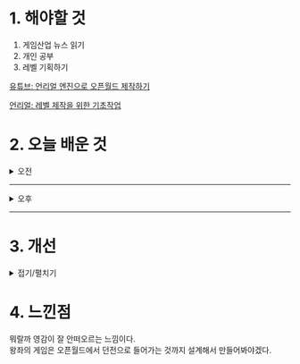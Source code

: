 
# 1. 해야할 것

1. 게임산업 뉴스 읽기 
2. 개인 공부  
3. 레벨 기획하기

[유튜브: 언리얼 엔진으로 오픈월드 제작하기](https://www.youtube.com/watch?v=LnoCwJBdUPM)

[언리얼: 레벨 제작을 위한 기초작업](https://dev.epicgames.com/community/learning/courses/MKM/unreal-engine-8dab21/YjM7/unreal-engine-6c2f83)

# 2. 오늘 배운 것

<details>
<summary>오전</summary>

## 오늘의 뉴스
### 요약
■ 크래프톤이 선보이는 탑다운 전술, '프로젝트 아크' 
크래프톤(대표 김창한)이 새로운 슈팅 게임 '프로젝트 아크'(가제)를 오는 '지스타 2024'에서 유저 시연 자리를 만듭니다. '프로젝트 아크' 장르는 탑다운 밀리터리 전술 슈팅입니다. 양승명 PD는 "프로젝트 아크는 5:5 팀 기반의 탑다운 밀리터리 슈팅 게임으로, 기존 탑다운 뷰 게임에서는 찾아보기 힘든 현실적인 슈팅 메커니즘을 경쾌한 페이스로 구현했다"며 " FPS 게임에서 느낄 수 있는 손맛과 액션성을 살린 총격전을 즐기는 동시에, 탑다운 뷰 게임 특유의 전략적 플레이를 경험할 수 있다"라고 소개했습니다.

■ '소닉×섀도우 제너레이션즈' 판매량 100만 장 달성
지난 25일에 발매된 소닉 시리즈 최신작, '소닉×섀도우 제너레이션즈' 글로벌 누적 판매량이 100만 장을 돌파했습니다. 새로운 요소가 추가되어 다양한 스테이지의 스피드런을 클래식 소닉과 모던 소닉으로 즐길 수 있는 『소닉 제너레이션즈』와 다크 히어로 섀도우가 종횡무진 질주하는 완전 신작 『섀도우 제너레이션즈』가 세트로 된 타이틀입니다.

■ '아시아 디지털자산거래소 얼라이언스' 공식 출범
"아시아 디지털자산 거래소 얼라이언스(ADEA : Asia Digital asset Exchange Alliance)"가 '블록체인 위크 인 부산(Blockchain Week in Busan)2024'에서 출범했습니다. 아시아 디지털자산 거래소 얼라이언스(ADEA)는 세계 여러 곳의 디지털 자산거래소가 디지털 자산 생태계 강화 및 글로벌 경쟁력 향상을 위한 시장 확대, 공동 규제 대응, 정보·기술·운영 노하우 공유 등을 통한 실질적 협력으로 고객 보호 및 거래소 성장을 견인하기 위해 설립된 얼라이언스입니다.

■ 카카오게임즈, 한국ESG기준원 평가서 2년 연속 ‘A등급’ 획득
카카오게임즈(대표 한상우)가 한국ESG기준원(KCGS) 주관 ESG 평가에서 2년 연속 업계 최고수준인 통합 A등급을 획득했다고 28일 밝혔습니다. 카카오게임즈는 환경 영역에서 ‘탄소중립’ 등 환경경영 중장기 목표를 설정하고 국제표준 환경경영시스템 인증을 취득하는 등 환경 보호를 위한 실질적 활동을 이행하고 있으며, 지배구조 영역에서는 카카오가 출범한 ‘준법과 신뢰위원회’를 통해 내부 준법 감시와 통제 기능을 강화하는 등 지배구조 투명성 제고에 힘쓰고 있습니다.

■ 국산 액션 RPG '더 렐릭' 지스타서 시연 빌드 공개 
국내 개발사 프로젝트 클라우드 게임즈가 현재 개발 중인 게임 '더 렐릭: 퍼스트 가디언(The Relic: First Guardian, 이하 렐릭)'의 일반 시연 빌드를 다가오는 지스타에 선보일 것이라고 전했습니다. 지스타 참관객은 현장에 전시된 시연 빌드를 통해 게임 속에 등장하는 다섯 마리의 보스와 싸워볼 수 있을 예정입니다.

■ WoW, 2024 자선 애완동물 프로그램 진행
블리자드 엔터테인먼트(Blizzard Entertainment)의 대표 MMORPG월드 오브 워크래프트 (World of Warcraft)가2024 자선 애완동물(Charity Pet) 프로그램을 진행하고, 오는 2025년 1월 8일 새벽 3시(한국 시간 기준)까지 '레벤 꾸러미(The Reven Pack)'를 판매합니다. '이벨린(Ibelin)'이라는 닉네임을 사용했던 노르웨이의 월드 오브 워크래프트 플레이어 마츠는 희귀 신경근 질환인 뒤셴형 근이영양증 환자였습니다.

■ BIC 게임디자인상 수상작 ‘마스터 피스’ CBT 11월 4일 오픈
아이엠게임(I M GAME, 대표 김준희)은 자사에서 개발 중인 덱빌딩 로그라이트 게임 '마스터 피스'가 오는 11월 4일부터 11일까지 CBT(Closed Beta Test)를 진행한다고 28일 밝혔습니다. '마스터 피스'는 다양한 용병을 모집하고 성장시키며 전략적인 전투를 즐길 수 있는 덱 빌딩 로그라이트 게임입니다.

■ 부산정보산업진흥원, 아세안 7개국과 XR·메타버스 기술 교류
(재)부산정보산업진흥원(원장 김태열, 이하 진흥원)은 지난 10월 16일부터 25일까지 9박 10일간 아세안 7개국 13개 기관, 25명을 초청해 ICT 연수를 진행하며 한-아세안 ICT분야 역량 강화와 협력 관계를 구축했다고 밝혔습니다. 이번 연수에는 ▲기술융합 사례 강의 ▲시설 및 기업탐방 ▲프로젝트 현지 시찰 ▲ 한-아세안 ICT융합 포럼 ▲국내기업과의 비즈니스 교류회 등 연수생들이 국내 XR·메타버스, 디지털 트윈 기술에 관한 이해를 증진하고 구체적 협력을 도출하기 위한 프로그램들로 꾸며졌습니다.

■ 제9회 ‘넥슨 청소년 프로그래밍 챌린지’ 본선 대회 진행
넥슨(공동 대표 강대현∙김정욱)은 10월 26일 판교 넥슨 사옥에서 열린 제9회 '넥슨 청소년 프로그래밍 챌린지(Nexon Youth Programming Challenge, 이하 NYPC 2024)'의 본선 대회를 성황리에 종료했다고 밝혔습니다. 올해 NYPC는 총 4천여 명이 참가했으며, 지난 8월부터 진행된 두 차례의 치열한 온라인 예선을 거쳐 15~19세 부문 상위 60명, 12~14세 부문 상위 21명이 본선에 진출해 경합을 벌였습니다.

■ 서브컬처 전략 RPG '리메멘토' 사전예약 및 CBT 모집 개시
게임개발사 블랙스톰(대표 김도윤)은 자사에서 개발하고 서비스 예정인 '리메멘토 – 하얀 그림자'(이하 리메멘토) 사전예약과 함께 CBT 참여자 모집을 시작한다고 28일 밝혔습니다. '리메멘토'는 JRPG의 감성과 함께 턴제 플레이를 즐기는 서브컬처 전략 rpg입니다.

■ SWC2024 아시아퍼시픽컵 신예 PU 우승, 한국 KUROMI 준우승
컴투스 글로벌 히트작 '서머너즈 워: 천공의 아레나(이하 서머너즈 워)'의 e스포츠 대회인 '서머너즈 워 월드 아레나 챔피언십2024(이하 SWC2024)'에서 동남아 예선으로 올라온 PU가 아시아퍼시픽 지역 최강자에 등극했습니다. 아시아퍼시픽컵은 꾸준히 강자를 배출해오고 있는 지역컵이자 '서머너즈 워' 종주국인 한국이 포함된 만큼 국내 팬들의 관심이 가장 많이 집중된 본선입니다.

■ 넷마블, 지스타 2024서 ‘나혼렙:어라이즈 챔피언십’ 개최
넷마블(대표 권영식, 김병규)은 오는 11월 17일 부산 벡스코에서 '나 혼자만 레벨업:어라이즈 챔피언십 G-STAR 2024'를 개최한다고 밝혔습니다. '나 혼자만 레벨업:어라이즈 챔피언십 G-STAR 2024'는 지난 오프라인 대회 진출자 중 8명의 헌터를 초청하여 진행하는 특별 이벤트 매치로 오는 2024 지스타 기간 중 11월 17일 오전 11시 40분 온라인 중계와 함께 진행됩니다.

■ 섀도우 택틱스: 아이코의 선택, 12월 6일 출시
데달릭 엔터테인먼트는 비평가들의 찬사를 받은 섀도우 택틱스의 독립형 확장팩인 섀도우 택틱스: 아이코의 선택을 오는 12월 6일 플레이스테이션5와 엑스박스 X|S에서 출시한다고 발표했습니다. 미미미 게임즈가 개발한 아이코의 선택은 일본 에도시대를 배경으로 한 깊이 있는 전
술 플레이와 몰입감 넘치는 설정으로 널리 사랑을 받은 섀도우 택틱스: 블레이드 오브 쇼군을 기반으로 하는 독립형 확장팩입니다.

■ [기획] 2024년 '대한민국 게임대상' 후보작 둘러보기 
2024년 대한민국 최고의 게임을 가리는 '대한민국 게임대상'이 오는 11월 13일 부산에서 개최됩니다. 문화체육관광부가 주최하고, 한국게임산업협회가 주관, 전자신문과 스포츠 조선이 후원하는 올해 행사는 본상(대상, 최우수상, 우수상, 기술창작상), 인기게임상 , 인디게임상 등 총 16개 부문을 시상합니다.

■ [오피셜] '룰러' 박재혁, 징동 게이밍(JDG)와 결별...자유 계약 신분 전환
'룰러' 박재혁이 소속 팀 징동 게이밍(JDG)를 나왔습니다. 당초 '룰러' 박재혁은 징동 게이밍과 3년 계약을 맺었으나 2년 만에 계약을 조기 종료하고 팀을 나오게 됐습니다.

■ 미래에셋증권 "'니케' 판호 발급, 강력한 모멘텀의 시작"
시프트업(대표 김형태)이 지난 25일 중국 판호 발급 소식에 힘입어 28일 전 거래일 대비 5.69% 오른 주당 61,300원에 장을 마감했습니다. 이날 미래에셋증권 임희석 연구원은 "판호 획득 게임들의 짧아지고 있는 출시 소요 시간을 고려 시 니케 중국은 1분기 말에는 출시가 가능할 것으로 판단한다"고 예상하며 "중국 최대 퍼블리셔 텐센트의 적극적인 프로모션이 예상되는 만큼 높은 수준의 사전 지표를 기록할 전망이다"라고 내다봤습니다.

■ 엘 프사이 리부트, '슈타인즈 게이트' 2025년 다시 나온다 
전화레인지(임시)를 통해 펼쳐지는 오카베 린타로의 평행우주 시간선이 리부트를 통해 새롭게 그려집니다. MAGES는 27일 지바현 포레스트 홀에서 '슈타인즈 게이트 15주년 라이브 -ONE WORLD-'를 진행하고 '슈타인즈 게이트: 리부트(STEINS;GATE RE:BOOT)'를 발표했습니다.

■ 컴투스, 대학생 직무 탐색 프로그램 ‘컴투스 멘토링 스쿨’ 2기 모집
컴투스(대표 남재관)가 대학생 대상 직무 탐색 프로그램인 '컴투스 멘토링 스쿨'의 2기를 실시합니다. '컴투스 멘토링 스쿨'은 게임 업계에 관심이 있거나 취업을 희망하는 대학생들에게 현직자가 직접 멘토로서 다양한 직무별 정보를 제공하는 무상 교육 프로그램입니다.

■ 위메이드, 신작 '레전드 오브 이미르' 대형 래핑 공개
위메이드가 신작 MMORPG '레전드 오브 이미르(Legend of YMIR)' 출시를 앞두고 사옥에 대형 래핑을 진행했습니다. '레전드 오브 이미르'는 북유럽 신화를 기반으로 창조한 세계관 속에서 세상의 종말 ‘라그나로크’가 일어나기 전까지의 이야기를 담고 있는 신작입니다.

■ 초자연적 1인칭 심리 스릴러 '어둠 속의 애니' 12월 3일 출시
인디 게임 배급사 노드커런트 랩(Nordcurrent Labs)은 크로아티아의 개발사 미스핏 빌리지(Misfit Village)의 1인칭 심리 스릴러 게임 '어둠 속의 애니(Go Home Annie)'를 2024년 12월 3일 Steam, GOG, Epic Games Store를 통해 PC로 출시한다고 28일 발표했습니다. '어둠 속의 애니'는 SCP 재단의 말단 직원 애니로 플레이하며, 변칙 개체를 안전하게 격리하고 대중을 보호하기 위한 임무를 수행하는 게임입니다.

■ 엔씨소프트, 임직원 참여 물품 기부 캠페인 진행
엔씨(NC)는 10월 21일부터 25일까지 5일간 장애인 직업재활시설 '밀알복지재단 굿윌스토어'와 함께 임직원 참여하는 기부 캠페인을 진행했습니다. 직원들이 기부한 물품은 장애근로인의 상품화 작업을 거쳐 성남시 소재의 굿윌스토어 매장을 통해 판매됩니다.

■ 스마게 희망스튜디오, 지스타에서 ‘2024 플레이 펀앤굿’ 포럼 개최
스마일게이트 희망스튜디오(이사장 권혁빈)는 '2024 플레이 펀앤굿 포럼'(2024 PLAY FUN&GOOD Forum)을 11월 15일 오후 3시 부산 벡스코 1관 303호에서 개최한다고 밝혔습니다. 2024 플레이 펀앤굿 포럼에서는 희망스튜디오가 다양한 게임사, 게임 유저 등과 함께 사회적 가치를 창 출했던 성공 사례가 소개됩니다.

■ 데드셀 개발사 신작 '윈드블로운' 얼리액세스 출시 
프랑스의 인디게임 개발사 모션 트윈(Motion Twin)이 제작한 새로운 액션 로그라이크 게임 윈드블로운(Windblown)이 오늘(28일)부터 스팀에서 얼리 액세스로 국내에 출시합니다. 이번 얼리 액세스 출시에서는 5개의 탐험 가능한 생물 군락, 15개의 고유 무기(각각의 무브셋, 강력한 '알터어택', 무작위 무기 효과), 다양한 업그레이드, 게임 클리어 후 난이도 조절 옵션까지 제공합니다.

■ T1, '천적' 젠지 꺾고 3년 연속 결승 진출
LCK 4번 시드로 LoL 월드 챔피언십에 참가한 T1이 10연패를 당했던 젠지를 4강 무대에서 제압하면서 디펜딩 챔피언의 자존심을 지켜냈습니다. '천적' 젠지를 세트 스코어 3대1로 제압한 T1은 2022년부터 2024년까지 3년 연속 LoL 월드 챔피언십 결승에 진출하는 쾌거를 이뤄냈습니다.

■ 쿠키런: 킹덤, 더현대 서울서 무형유산 콜라보 전시 개최
데브시스터즈㈜(대표 조길현)의 개발 스튜디오 스튜디오킹덤㈜(공동대표 조길현, 이은지)에서 개발한 모바일 RPG 쿠키런: 킹덤이 다양한 무형유산 장인과의 협업으로 게임과 한국의 전통 예술을 융합시키는 작품을 선보이고 이를 더현대 서울에 전시합니다. 지난 6월 나전칠기 작품 콜라보에 이어 이번에는 분청사기장 박상진 장인, 금박장 김기호 장인과 협업해 게임에 새롭게 등장한 비스트 등급의 '버닝스파이스 쿠키'와 이에 대립하는 '불멸자: 골드치즈 쿠키'를 주제로 한 작품을 선보입니다.

■ 네이버클라우드, 웨일 기반 에듀테크 콘퍼런스 'NWEC 24' 개최
네이버클라우드(대표 김유원)는 지난 26일 '학습 과정으로서의 평가'를 주제로 'NWEC(NAVER Whale Education Conference) 24'을 개최하고 웹 기반 에듀테크 기술력 기반으로 준비해온 웨일의 신규 서비스들을 공개했습니다. 네이버클라우드 김효 이사는 "지난해 콘퍼런스는 웨일이  지향하는 디지털 교육의 방향성에 대해 에듀테크 기업, 교육 현장과 소통하는 자리였다면, 올해 'NWEC 24'에서는 평가라는 교육 현장에서 무겁고도 중요하게 생각하는 주제로 국내 유일의 공교육 맞춤형 평가 서비스와 웨일 OS의 새로운 모습, 그리고 NWEE 연구의 결과물들을 보여드릴 수 있는 시간으로 구성했다"며 "앞으로도 교육 현장의 의견을 잘 담아 모든 사람들에게 편리한 교육 플랫폼이 되기 위해 노력하는 웨일이 되겠다"고 말했습니다.

■ 대원미디어, 신규 TCG ‘니벨아레나’ 29일 출시
대원미디어(048910 대표 정욱, 정동훈)는 젬블로컴퍼니가 개발한 신규 TCG '니벨아레나(NIVEL ARENA)'를 10월 29일 정식 론칭합니다. 대원미디어 관계자는 "당사는 TCG에서부터 콜렉터블 카드에 이르기까지 다양한 영역에서 인기리에 카드 사업을 국내에서 전개하고 있다"며 "이번에 선보이는 신규 TCG '니벨아레나'의 론칭을 통해 당사의 카드 사업의 영역을 더욱 확대해 나갈 것이다"고 전했습니다.

■ 스틸시리즈, 새로운 게이밍 이어폰 '아크티스 게임버즈' 출시
세계 최초 게이밍 기어 브랜드 스틸시리즈(SteelSeries, CEO 에티샴 라바니)는 10월 28일, 새로운 게이밍 무선 이어버드인 '아크티스 게임버즈(Arctis Gamebuds™)'를 출시했다고 밝혔습니다. 아크티스 게임버즈는 전 세계 게이머들의 사랑을 받고 있는 스틸시리즈의 '아크티스 모바 일 앱'을 통해 오디오 엔지니어, e스포츠 프로 게이머, 게임 개발자가 각 게임에 맞춤 설계한 160개 이상의 게임별 오디오 프리셋을 게임 중에 즉석으로 적용할 수 있습니다.
</details>

****

<details>
<summary>오후</summary>

## 레퍼런스 수집
![image](https://github.com/user-attachments/assets/59650d6e-a5f1-48e4-9191-3b3d6e2d3f67)
![image](https://github.com/user-attachments/assets/c2494b3a-65b7-4cfa-a062-ff4d51b88ea9)
![image](https://github.com/user-attachments/assets/b77e59d2-058d-460f-b2c5-e5515cd4d1c8)

</details>

****


# 3. 개선


<details>
<summary>접기/펼치기</summary>


</details>



# 4. 느낀점
뭐랄까 영감이 잘 안떠오르는 느낌이다.\
왕좌의 게임은 오픈월드에서 던전으로 들어가는 것까지 설계해서 만들어봐야겠다.

